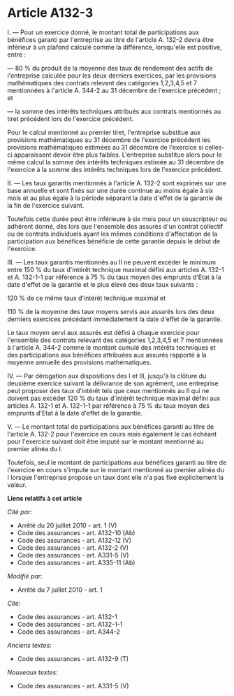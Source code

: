 # Article A132-3

I. ― Pour un exercice donné, le montant total de participations aux bénéfices garanti par l'entreprise au titre de l'article
A. 132-2 devra être inférieur à un plafond calculé comme la différence, lorsqu'elle est positive, entre : 

― 80 % du produit de la moyenne des taux de rendement des actifs de l'entreprise calculée pour les deux derniers exercices,
par les provisions mathématiques des contrats relevant des catégories 1,2,3,4,5 et 7 mentionnées à l'article A. 344-2 au 31
décembre de l'exercice précédent ; et 

― la somme des intérêts techniques attribués aux contrats mentionnés au tiret précédent lors de l'exercice précédent. 

Pour le calcul mentionné au premier tiret, l'entreprise substitue aux provisions mathématiques au 31 décembre de l'exercice
précédent les provisions mathématiques estimées au 31 décembre de l'exercice si celles-ci apparaissent devoir être plus
faibles. L'entreprise substitue alors pour le même calcul la somme des intérêts techniques estimée au 31 décembre de
l'exercice à la somme des intérêts techniques lors de l'exercice précédent. 

II. ― Les taux garantis mentionnés à l'article A. 132-2 sont exprimés sur une base annuelle et sont fixés sur une durée
continue au moins égale à six mois et au plus égale à la période séparant la date d'effet de la garantie de la fin de
l'exercice suivant. 

Toutefois cette durée peut être inférieure à six mois pour un souscripteur ou adhérent donné, dès lors que l'ensemble des
assurés d'un contrat collectif ou de contrats individuels ayant les mêmes conditions d'affectation de la participation aux
bénéfices bénéficie de cette garantie depuis le début de l'exercice. 

III. ― Les taux garantis mentionnés au II ne peuvent excéder le minimum entre 150 % du taux d'intérêt technique maximal
défini aux articles A. 132-1 et A. 132-1-1 par référence à 75 % du taux moyen des emprunts d'Etat à la date d'effet de la
garantie et le plus élevé des deux taux suivants : 

120 % de ce même taux d'intérêt technique maximal et 

110 % de la moyenne des taux moyens servis aux assurés lors des deux derniers exercices précédant immédiatement la date
d'effet de la garantie. 

Le taux moyen servi aux assurés est défini à chaque exercice pour l'ensemble des contrats relevant des catégories 1,2,3,4,5
et 7 mentionnées à l'article A. 344-2 comme le montant cumulé des intérêts techniques et des participations aux bénéfices
attribuées aux assurés rapporté à la moyenne annuelle des provisions mathématiques. 

IV. ― Par dérogation aux dispositions des I et III, jusqu'à la clôture du deuxième exercice suivant la délivrance de son
agrément, une entreprise peut proposer des taux d'intérêt tels que ceux mentionnés au II qui ne doivent pas excéder 120 % du
taux d'intérêt technique maximal défini aux articles A. 132-1 et A. 132-1-1 par référence à 75 % du taux moyen des emprunts
d'Etat à la date d'effet de la garantie. 

V. ― Le montant total de participations aux bénéfices garanti au titre de l'article A. 132-2 pour l'exercice en cours mais
également le cas échéant pour l'exercice suivant doit être imputé sur le montant mentionné au premier alinéa du I. 

Toutefois, seul le montant de participations aux bénéfices garanti au titre de l'exercice en cours s'impute sur le montant
mentionné au premier alinéa du I lorsque l'entreprise propose un taux dont elle n'a pas fixé explicitement la valeur.

**Liens relatifs à cet article**

_Cité par_:

  - Arrêté du 20 juillet 2010 - art. 1 (V)
  - Code des assurances - art. A132-10 (Ab)
  - Code des assurances - art. A132-12 (V)
  - Code des assurances - art. A132-2 (V)
  - Code des assurances - art. A331-5 (V)
  - Code des assurances - art. A335-11 (Ab)

_Modifié par_:

  - Arrêté du 7 juillet 2010 - art. 1

_Cite_:

  - Code des assurances - art. A132-1
  - Code des assurances - art. A132-1-1
  - Code des assurances - art. A344-2

_Anciens textes_:

  - Code des assurances - art. A132-9 (T)

_Nouveaux textes_:

  - Code des assurances - art. A331-5 (V)
